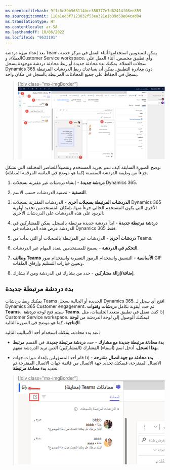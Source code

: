 ```yaml
---
ms.openlocfilehash: 9f1c6c39b563114bce350777e7d82414f08ee859
ms.sourcegitcommit: 118a1ed3f7123032f53ea321e1b39d59e04cad04
ms.translationtype: HT
ms.contentlocale: ar-SA
ms.lasthandoff: 10/06/2022
ms.locfileid: "9633191"
---
```

بعد إعداد ميزة دردشة Team، يمكن للمندوبين استخدامها أثناء العمل في مركز خدمة العملاء، وCustomer Service workspace، وأي تطبيق مخصص. أثناء العمل على سجلات العملاء، يمكنك بدء محادثة جديدة أو ربط محادثة دردشة موجودة بسجل Dynamics 365 دون مغادرة التطبيق. يمكن أن يساعدك ربط الدردشات المرتبطة بسجل في الحفاظ على جميع المحادثات المرتبطة بالسجل في مكان واحد.

> [!div class="mx-imgBorder"]
> [![لقطة شاشة لعناصر تجربة المستخدم المسماة.](../media/user-experience-elements.png)](../media/user-experience-elements.png#lightbox)

توضح الصورة السابقة كيف تبدو تجربة المستخدم وتفصيلاً للعناصر المختلفة التي تشكل جزءاً من وظيفة الدردشة المضمنة (كما هو موضح في القائمة المرقمة المقابلة).

1.  **دردشة جديدة** - إنشاء دردشات غير مقترنة بسجلات Dynamics 365.

1.  **التصفية** - تصفية الدردشات حسب الاسم.

1.  **الدردشات المرتبطة بسجلات أخرى** - الدردشات المقترنة بسجلات Dynamics 365 الأخرى التي يكون المستخدم الحالي جزءاً منها. بإمكان المستخدمين تحديد أولوية الردود على هذه الدردشات على الدردشات الأخرى.

1.  **دردشة مرتبطة جديدة** - ابدأ دردشة جديدة مرتبطة بالسجل.
    يمكن للمشاركين في الدردشة عرض هذه الدردشات في Dynamics 365 فقط.

1.  **دردشات أخرى** - الدردشات غير المرتبطة بالسجلات أو التي بدأت من Teams.

1.  **التحكم في الدردشة** - يسمح للمستخدمين بتعدد المهام عبر الدردشات.

1.  **وظائف Teams الأساسية** - التنسيق واستخدام الرموز التعبيرية واستخدام صور GIF وتعيين خيارات التسليم وإرفاق الملفات.

1.  **إضافة/إزالة مشاركين** - حدد من يشارك في الدردشة ومن لا يشارك.

## <a name="start-a-new-linked-chat"></a>بدء دردشة مرتبطة جديدة

يمكنك ربط دردشات Teams الجديدة أو الحالية بسجل Dynamics 365. افتح أي سجل لـ Dynamics 365 Customer engagement، ثم حدد أيقونة تكامل **دردشات وقنوات Teams**. 
سيتم فتح لوحة **دردشة Teams**. إذا كنت تعمل في تطبيق متعدد الجلسات، مثل Customer Service workspace، فيمكنك الوصول إلى لوحة الدردشة من **لوحة الإنتاجية**، كما هو موضح في الصورة التالية.

عند بدء محادثة، يمكنك استخدام أحد الأساليب التالية:

-   **بدء محادثة مرتبطة جديدة مع مشارك** - حدد **دردشة مرتبطة جديدة**. 
    في القسم **مرتبط بهذا السجل**، أدخل اسم (أسماء) المشارك (المشاركين) الذين تريد الدردشة معهم.

-   **بدء محادثة مع جهة اتصال مقترحة** - إذا قام أحد المسؤولين بإعداد ميزات جهات الاتصال المقترحة، فيمكنك تحديد جهة الاتصال من قائمة جهات الاتصال المقترحة ثم تحديد **بدء محادثة مرتبطة**.

> [!div class="mx-imgBorder"]
> [![لقطة شاشة لأيقونة بدء دردشة مرتبطة جديدة.](../media/start-chat.png)](../media/start-chat.png#lightbox)
